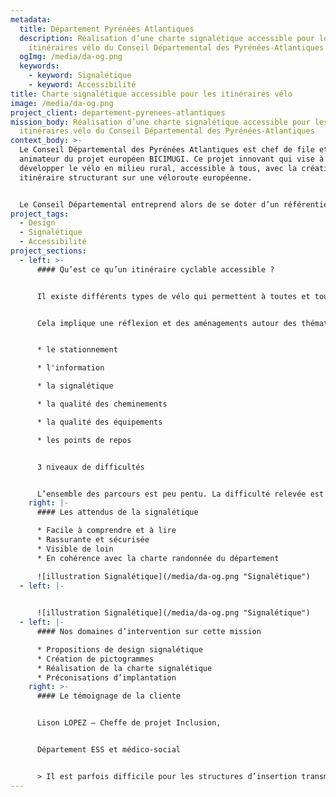 ```yaml
---
metadata:
  title: Département Pyrénées Atlantiques
  description: Réalisation d’une charte signalétique accessible pour les
    itinéraires vélo du Conseil Départemental des Pyrénées-Atlantiques
  ogImg: /media/da-og.png
  keywords:
    - keyword: Signalétique
    - keyword: Accessibilité
title: Charte signalétique accessible pour les itinéraires vélo
image: /media/da-og.png
project_client: departement-pyrenees-atlantiques
mission_body: Réalisation d’une charte signalétique accessible pour les
  itinéraires vélo du Conseil Départemental des Pyrénées-Atlantiques
context_body: >-
  Le Conseil Départemental des Pyrénées Atlantiques est chef de file et
  animateur du projet européen BICIMUGI. Ce projet innovant qui vise à
  développer le vélo en milieu rural, accessible à tous, avec la création d’un
  itinéraire structurant sur une véloroute européenne.


  Le Conseil Départemental entreprend alors de se doter d’un référentiel lié à l’accessibilité des personnes à mobilité réduite à vélo avec la mise à jour du volet « itinéraires de promenades et de randonnées » du label « tourisme et handicap ».
project_tags:
  - Design
  - Signalétique
  - Accessibilité
project_sections:
  - left: >-
      #### Qu’est ce qu’un itinéraire cyclable accessible ?


      Il existe différents types de vélo qui permettent à toutes et tous de pratiquer cette activité : le vélo mono-pousseur, le tandem, le tandem de front, le VAE, le vélo couché, le vélo à bras, le tricycle…


      Cela implique une réflexion et des aménagements autour des thématiques suivantes :


      * l﻿e stationnement

      * l﻿'information

      * l﻿a signalétique

      * l﻿a qualité des cheminements

      * la qualité des équipements

      * l﻿es points de repos


      3 niveaux de difficultés


      L’ensemble des parcours est peu pentu. La difficulté relevée est donc essentiellement due à la longueur du parcours. Ainsi, 3 types d’itinéraires sont possibles : courts, moyens ou longs. Chacun est symbolisé par des pictogrammes vélo allant de 1 à 3.
    right: |-
      #### Les attendus de la signalétique

      * Facile à comprendre et à lire
      * Rassurante et sécurisée
      * Visible de loin
      * En cohérence avec la charte randonnée du département

      ![illustration Signalétique](/media/da-og.png "Signalétique")
  - left: |-
      

      ![illustration Signalétique](/media/da-og.png "Signalétique")
  - left: |-
      #### Nos domaines d’intervention sur cette mission

      * Propositions de design signalétique
      * Création de pictogrammes
      * Réalisation de la charte signalétique
      * Préconisations d’implantation
    right: >-
      #### Le témoignage de la cliente


      Lison LOPEZ – Cheffe de projet Inclusion,


      Département ESS et médico-social


      > Il est parfois difficile pour les structures d’insertion transmettre à leurs salariés allophones ou illettrés le fonctionnement de l’activité, des missions ou encore de l’accompagnement socio-professionnel. L’expertise de l’Agence Adéquat a permis au réseau Laser Emploi de proposer des outils adaptés à ses structures adhérentes. Un grand merci !
---
```

